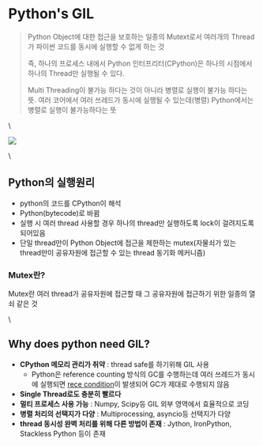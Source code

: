# Python's GIL

> Python Object에 대한 접근을 보호하는 일종의 Mutext로서 여러개의 Thread가 파이썬 코드를 동시에 실행할 수 없게 하는 것
>
> 즉, 하나의 프로세스 내에서 Python 인터프리터(CPython)은 하나의 시점에서 하나의 Thread만 실행될 수 있다.
>
> Multi Threading이 불가능 하다는 것이 아니라 병렬로 실행이 불가능 하다는 뜻. 여러 코어에서 여러 쓰레드가 동시에 실행될 수 있는데(병렬) Python에서는 병렬로 실행이 불가능하다는 뜻

\


![](https://img1.daumcdn.net/thumb/R1280x0/?scode=mtistory2\&fname=https%3A%2F%2Fblog.kakaocdn.net%2Fdn%2FG0yFa%2Fbtq8KR1x1uD%2FVEj2oyOxwS1146fCrtqB7k%2Fimg.png)

\


## Python의 실행원리

* python의 코드를 CPython이 해석
* Python(bytecode)로 바뀜
* 실행 시 여러 thread 사용할 경우 하나의 thread만 실행하도록 lock이 걸려지도록 되어있음
* 단일 thread만이 Python Object에 접근을 제한하는 mutex(자물쇠가 있는 thread만이 공유자원에 접근할 수 있는 thread 동기화 메커니즘)

### Mutex란?

Mutex란 여러 thread가 공유자원에 접근할 때 그 공유자원에 접근하기 위한 일종의 열쇠 같은 것

\


## Why does python need GIL?

* **CPython 메모리 관리가 취약** : thread safe를 하기위해 GIL 사용
  * Python은 reference counting 방식의 GC를 수행하는데 여러 쓰레드가 동시에 실행되면 [rece condition](https://iredays.tistory.com/125)이 발생되어 GC가 제대로 수행되지 않음
* **Single Thread로도 충분히 빨르다**
* **멀티 프로세스 사용 가능** : Numpy, Scipy등 GIL 외부 영역에서 효율적으로 코딩
* **병렬 처리의 선택지가 다양** : Multiprocessing, asyncio등 선택지가 다양
* **thread 동시성 완벽 처리를 위해 다른 방법이 존재** : Jython, IronPython, Stackless Python 등이 존재
